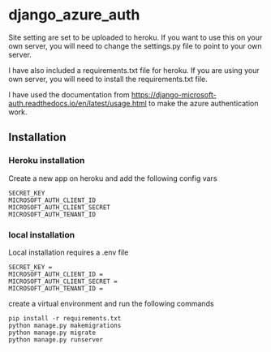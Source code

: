 # django_azure_auth


Site setting are set to be uploaded to heroku. If you want to use this on your own server, you will need to change the settings.py file to point to your own server.

I have also included a requirements.txt file for heroku. If you are using your own server, you will need to install the requirements.txt file.

I have used the documentation from https://django-microsoft-auth.readthedocs.io/en/latest/usage.html to make the azure authentication work.

## Installation

### Heroku installation
Create a new app on heroku and add the following config vars
```
SECRET_KEY
MICROSOFT_AUTH_CLIENT_ID 
MICROSOFT_AUTH_CLIENT_SECRET  
MICROSOFT_AUTH_TENANT_ID 
```

### local installation
Local installation requires a .env file
```shell
SECRET_KEY = 
MICROSOFT_AUTH_CLIENT_ID = 
MICROSOFT_AUTH_CLIENT_SECRET = 
MICROSOFT_AUTH_TENANT_ID = 
```

create a virtual environment and run the following commands
```shell
pip install -r requirements.txt
python manage.py makemigrations
python manage.py migrate
python manage.py runserver
```


